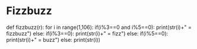 # Fizzbuzz
def fizzbuzz(r):
    for i in range(1,106):
        if(i%3==0 and i%5==0):
            print(str(i)+" = fizzbuzz")
        else:
            if(i%3==0):
                print(str(i)+" = fizz")
            else:
                if(i%5==0):
                    print(str(i)+" = buzz")
                else:
                    print(str(i))
